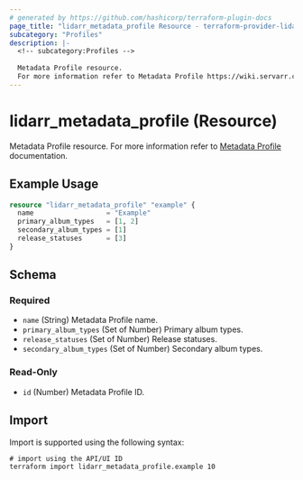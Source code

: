 ```yaml
---
# generated by https://github.com/hashicorp/terraform-plugin-docs
page_title: "lidarr_metadata_profile Resource - terraform-provider-lidarr"
subcategory: "Profiles"
description: |-
  <!-- subcategory:Profiles -->
  
  Metadata Profile resource.
  For more information refer to Metadata Profile https://wiki.servarr.com/lidarr/settings#metadata-profiles documentation.
---
```


# lidarr_metadata_profile (Resource)

<!-- subcategory:Profiles -->
Metadata Profile resource.
For more information refer to [Metadata Profile](https://wiki.servarr.com/lidarr/settings#metadata-profiles) documentation.

## Example Usage

```terraform
resource "lidarr_metadata_profile" "example" {
  name                  = "Example"
  primary_album_types   = [1, 2]
  secondary_album_types = [1]
  release_statuses      = [3]
}
```

<!-- schema generated by tfplugindocs -->
## Schema

### Required

- `name` (String) Metadata Profile name.
- `primary_album_types` (Set of Number) Primary album types.
- `release_statuses` (Set of Number) Release statuses.
- `secondary_album_types` (Set of Number) Secondary album types.

### Read-Only

- `id` (Number) Metadata Profile ID.

## Import

Import is supported using the following syntax:

```shell
# import using the API/UI ID
terraform import lidarr_metadata_profile.example 10
```
